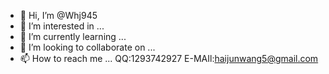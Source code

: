 - 👋 Hi, I’m @Whj945
- 👀 I’m interested in ...
- 🌱 I’m currently learning ...
- 💞️ I’m looking to collaborate on ...
- 📫 How to reach me ...
QQ:1293742927
E-MAIl:haijunwang5@gmail.com

<!---
Whj945/Whj945 is a ✨ special ✨ repository because its `README.md` (this file) appears on your GitHub profile.
You can click the Preview link to take a look at your changes.
--->
